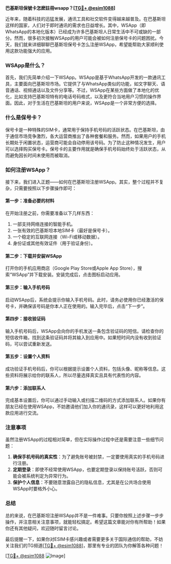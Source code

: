 **巴基斯坦保號卡怎麽註冊wsapp？[[TG💪+ @esim1088](https://t.me/s/esim1088)]**

近年来，随着科技的迅猛发展，通讯工具和社交软件变得越来越普及。在巴基斯坦这样的国家，人们对于即时通讯的需求也日益增长。其中，WSApp（即WhatsApp的本地化版本）已经成为许多巴基斯坦人日常生活中不可或缺的一部分。然而，很多初次接触WSApp的用户可能会被如何注册保号卡的问题困扰。今天，我们就来详细聊聊巴基斯坦保号卡怎么注册WSApp，希望能帮助大家顺利使用这款功能强大的应用。

### WSApp是什么？

首先，我们先简单介绍一下WSApp。WSApp是基于WhatsApp开发的一款通讯工具，主要面向巴基斯坦市场。它提供了与WhatsApp类似的功能，如文字聊天、语音通话、视频通话以及文件分享等。不过，WSApp在某些方面做了本地化的优化，比如支持巴基斯坦特有的电话号码格式，以及更符合当地用户习惯的操作界面。因此，对于生活在巴基斯坦的用户来说，WSApp是一个非常方便的选择。

### 什么是保号卡？

保号卡是一种特殊的SIM卡，通常用于保持手机号码的活跃状态。在巴基斯坦，由于通信市场竞争激烈，各大运营商推出了各种套餐和服务。然而，如果用户的手机长期处于闲置状态，运营商可能会自动停用该号码。为了防止这种情况发生，用户可以选择购买保号卡。保号卡的主要作用就是确保手机号码始终处于活跃状态，从而避免因长时间未使用而被取消。

### 如何注册WSApp？

接下来，我们进入正题——如何在巴基斯坦注册WSApp。其实，整个过程并不复杂，只需要按照以下步骤操作即可：

#### 第一步：准备必要的材料

在开始注册之前，你需要准备以下几样东西：
1. 一部支持网络连接的智能手机。
2. 一张有效的巴基斯坦本地SIM卡（最好是保号卡）。
3. 一个稳定的互联网连接（Wi-Fi或移动数据）。
4. 身份证或其他有效证件（用于验证身份）。

#### 第二步：下载并安装WSApp

打开你的手机应用商店（Google Play Store或Apple App Store），搜索“WSApp”并下载安装。安装完成后，点击图标启动应用。

#### 第三步：输入手机号码

启动WSApp后，系统会提示你输入手机号码。此时，请务必使用你已经激活的保号卡，并确保该号码是你本人正在使用的。输入完毕后，点击“下一步”。

#### 第四步：接收验证码

输入手机号码后，WSApp会向你的手机发送一条包含验证码的短信。请检查你的短信收件箱，找到这条验证码并将其输入到应用中。如果短时间内没有收到验证码，可以尝试重新发送。

#### 第五步：设置个人资料

成功验证手机号码后，你可以根据提示设置个人资料，包括头像、昵称等信息。这些资料将展示给你的联系人，所以尽量选择真实且具有代表性的内容。

#### 第六步：添加联系人

完成基本设置后，你可以通过手动输入或扫描二维码的方式添加联系人。如果你有朋友已经在使用WSApp，不妨邀请他们加入你的通讯录，这样可以更好地利用这款应用进行交流。

### 注意事项

虽然注册WSApp的过程相对简单，但在实际操作过程中还是需要注意一些细节问题：

1. **确保手机号码的真实性**：为了避免账号被封禁，一定要使用真实的手机号码进行注册。
2. **定期登录**：即使不经常使用WSApp，也要定期登录以保持账号活跃，否则可能会被系统判定为异常行为。
3. **保护个人信息**：不要随意泄露自己的隐私信息，尤其是在公共场合使用WSApp时要格外小心。

### 总结

总的来说，在巴基斯坦注册WSApp并不是一件难事。只要你按照上述步骤一步步操作，并注意相关注意事项，就能轻松搞定。希望这篇文章能对你有所帮助！如果你还有其他疑问，欢迎随时留言讨论。

最后提醒一下，如果你对ESIM卡感兴趣或者需要更多关于国际通信的帮助，不妨关注我们的TG频道[[TG💪+ @esim1088](https://t.me/s/esim1088)]，那里有专业的团队为你解答各种问题！

[[TG💪+ @esim1088](https://t.me/s/esim1088) ![Image](https://i.postimg.cc/4NQfJmqS/Snipaste-2025-05-13-00-14-12.png)]